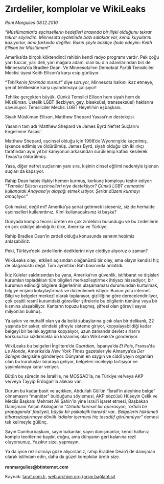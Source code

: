 # Zırdeliler, komplolar ve WikiLeaks

*Roni Margulies 08.12.2010*

<div class="yazi"><p>“<i>Müslümanlarla eşcinsellerin hedefleri arasında bir ilişki olduğunu tekrar tekrar söyledim. Minnesota eyaletinde bazı salaklar var, kendi kuyularını kazıyorlar, ama farkında değiller. Bakın şöyle basitçe ifade edeyim: Keith Ellison bir Müslüman!</i>”</p>
<p>Amerika’da birçok köktendinci rahibin kendi radyo programı vardır. Pek çoğu yarı tüccar, yarı deli, yarı mağara adamı olan bu din adamlarından biri de Minnesota’da Bradlee Dean. Ve Minnesota’nın Demokrat Partili Temsilciler Meclisi üyesi Keith Ellison’a karşı esip gürlüyor.</p>
<p>“<i>Tehlikenin farkında mısınız</i>” diye soruyor, Minnesota halkını ikaz etmeye, şeriat tehlikesine karşı uyandırmaya çalışıyor!</p>
<p>Tehlike gerçekten büyük. Çünkü Temsilci Ellison hem siyah hem de Müslüman. Üstelik LGBT (lezbiyen, gey, biseksüel, transseksüel) haklarını savunuyor. Temsilciler Meclisi LGBT Heyeti’nin eşbaşkanı.</p>
<p>Siyah Müslüman Ellison, Matthew Shepard Yasası’nın destekçisi.</p>
<p>Yasanın tam adı ‘Matthew Shepard ve James Byrd Nefret Suçlarını Engelleme Yasası’.</p>
<p>Matthew Shepard, eşcinsel olduğu için 1998’de Wyoming’de kaçırılmış, işkence edilmiş ve öldürülmüş. James Byrd, siyah olduğu için iki ırkçı tarafından aynı yıl bir kamyonun arkasından sürüklenip kafası kesilerek Texas’ta öldürülmüş.</p>
<p>Yasa, diğer nefret suçlarının yanı sıra, kişinin cinsel eğilimi nedeniyle işlenen suçları da kapsıyor.</p>
<p>Rahip Dean habis ilişkiyi hemen kurmuş, korkunç komployu teşhir ediyor: “<i>Temsilci Ellison eşcinselleri niye destekliyor? Çünkü LGBT cemaatini kullanarak Anayasa’yı alaşağı etmek istiyor. Şeriat düzeni kurmayı amaçlıyor.</i>”<br/><br/>Çok makul, değil mi? Amerika’ya şeriat getirmek isteseniz, siz de herhalde eşcinselleri kullanırdınız. Kimi kullanacaksınız ki başka?</p>
<p>Dünyada komplo teorisi üreten en çok zırdelinin bulunduğu ve bu zırdelilerin en çok ciddiye alındığı iki ülke, Amerika ve Türkiye.</p>
<p>Rahip Bradlee Dean’in zırdeli olduğu konusunda sanırım hepimiz anlaşabiliriz.</p>
<p>Peki, Türkiye’deki zırdelilerin dediklerini niye ciddiye alıyoruz o zaman?</p>
<p>WikiLeaks olayı, etkileri açısından olağanüstü bir olay, ama olayın kendisi hiç de olağanüstü değil. Tüm ayrıntıları Batı basınında anlatıldı.</p>
<p>İkiz Kuleler saldırısından bu yana, Amerika’nın güvenlik, istihbarat ve dışişleri kurumları topladıkları tüm bilgileri merkezîleştirmek ihtiyacı hissediyor; bir kurumun edindiği bilgilere diğerlerinin ulaşamaması durumundan kurtulmak, bilgiye erişimi kolaylaştırmak ve düzenlemek istiyor. Bunun yolu internet. Bilgi ve belgeler merkezî olarak toplanıyor, gizliliğine göre derecelendiriliyor, çok çeşitli resmî kurumdaki görevliler şifrelerle bu bilgilerin tümüne veya bir kısmına ulaşabiliyor. Kantarın topuzu kaçmış, şifresi olan görevli sayısı milyonları bulmuş.</p>
<p>Ya aykırı ve muhalif olan ya da belki subaylarına gıcık olan bir delikanlı, 22 yaşında bir asker, elindeki şifreyle sisteme giriyor, kopyalayabildiği kadar belgeyi bir bellek aygıtına kopyalıyor, uzun zamandır devlet sırlarını korkusuzca sızdırmakla ün kazanmış olan WikiLeaks’e gönderiyor.</p>
<p>WikiLeaks bu belgeleri İngiltere’de <i>Guardian</i>, İspanya’da <i>El Pais</i>, Fransa’da <i>Le Monde</i>, Amerika’da <i>New York Times</i> gazeteleriyle Almanya’da <i>Der Spiegel</i> dergisine gönderiyor. Dünyanın en saygın ve ciddî yayın organları olan bu kuruluşlar biraraya geliyor, belgeleri inceleyip tartışıyor ve yayımlamaya karar veriyor.</p>
<p>Bütün bu sürecin ne İsrail’le, ne MOSSAD’la, ne Türkiye ve/veya AKP ve/veya Tayyip Erdoğan’la alakası var.</p>
<p>Durum bu kadar basit ve açıkken, Abdullah Gül’ün “İsrail’in aleyhine belge” olmamasını “manidar” bulduğunu söylemesi, AKP sözcüsü Hüseyin Çelik ve Meclis Başkanı Mehmet Ali Şahin’in yine İsrail’i işaret etmesi, Başbakan Danışmanı Yalçın Akdoğan’ın “<i>Ortada küresel bir operasyon, ‘örtülü bir propaganda’ faaliyeti, büyük bir psikolojik harekât var.. Belgelerin hükümeti itibarsızlaştırmaya dönük iddialar içermesi hiç tesadüf görünmüyor</i>” demesi tek kelimeyle gülünç.</p>
<p>Sayın Cumhurbaşkanı, sayın bakanlar, sayın danışmanlar, kendi halkınız komplo teorilerine bayılır, doğru, ama dünyanın geri kalanına rezil oluyorsunuz. Yazıktır size, yapmayın.</p>
<p>Ya da iyice rezil olmayı göze alıyorsanız, rahip Bradlee Dean’i de danışman olarak istihdam edin, daha da güzel komplolar üretir size.<br/><br/><b>ronmargulies@btinternet.com</b> </p></div>

Kaynak: [taraf.com.tr](http://www.taraf.com.tr:80/roni-margulies/makale-zirdeliler-komplolar-ve-wikileaks.htm), [web.archive.org (arşiv bağlantısı)](http://web.archive.org/web/20101210163743/http://www.taraf.com.tr:80/roni-margulies/makale-zirdeliler-komplolar-ve-wikileaks.htm)
